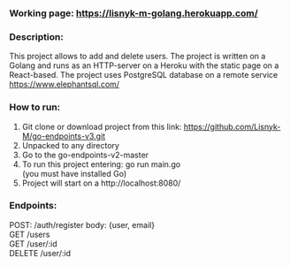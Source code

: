 ### Working page: https://lisnyk-m-golang.herokuapp.com/   

### Description: 
This project allows to add and delete users. The project is written on a Golang and runs as an HTTP-server on a Heroku with the static page on a React-based. The project uses PostgreSQL database on a remote service https://www.elephantsql.com/      


### How to run:   
1. Git clone or download project from this link: https://github.com/Lisnyk-M/go-endpoints-v3.git     
2. Unpacked to any directory  
3. Go to the go-endpoints-v2-master   
4. To run this project entering: go run main.go   
   (you must have installed Go)    
5. Project will start on a http://localhost:8080/   

### Endpoints:
POST: /auth/register body: {user, email}   
GET /users   
GET /user/:id   
DELETE /user/:id   
